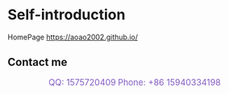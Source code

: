 # Self-introduction

HomePage https://aoao2002.github.io/


## <i class="fas fa-phone-alt"></i> Contact me



<center>

<a style="font-size:1.2em;  color: #845ec2; width:auto;">QQ: 1575720409</a>
<a style="font-size:1.2em;  color: #845ec2; width:auto;">Phone: +86 15940334198</a>
